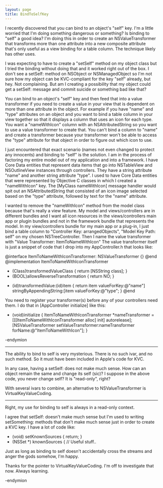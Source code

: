 ```yaml
---
layout: page
title: BindToSelfKey
---
```




I recently discovered that you can bind to an object's "self" key.  I'm a little worried that I'm doing something dangerous or something?  Is binding to "self" a good idea?  I'm doing this in order to create an NSValueTransformer that transforms more than one attribute into a new composite attribute that's only useful as a view binding for a table column.  The technique likely has other uses.

I was expecting to have to create a "setSelf" method on my object class but I tried the binding without doing that and it worked right out of the box.  I don't see a setSelf: method on NSObject or NSManagedObject so I'm not sure how my object can be KVC-compliant for the key "self" already, but hey.  Not complaining.  But am I creating a possibility that my object could get a setSelf: message and commit suicide or something bad like that?

You can bind to an object's "self" key and then feed that into a value transformer if you need to create a value in your view that is dependent on more than one attribute in the object.  For example if you have "name" and "type" attributes on an object and you want to bind a table column in your view together so that it displays a column that uses an icon for each type.  You want a "nameWithIcon" column with an NSAttributedString so you want to use a value transformer to create that.  You can't bind a column to "name" and create a transformer because your transformer won't be able to access the "type" attribute for that object in order to figure out which icon to use.

I just encountered that exact scenario (names not even changed to protect any innocents) and binding to "self" is the solution.  I am in the process of factoring my entire model out of my application and into a framework.  I have Core Data entities that represent data items that go into NSTableView and NSOutlineView instances through controllers.  They have a string attribute "name" and another string attribute "type".  I used to have Core Data entities that were represented by Objective C classes in which I created a "nameWithIcon" key.  The [MyClass nameWithIcon] message handler would spit out an NSAttributedString that consisted of an icon image selected based on the "type" attribute, followed by text for the "name" attribute.

I wanted to remove the "nameWithIcon" method from the model class because that's really a view feature.  My model and views/controllers are in different bundles and I want all icon resources in the views/controllers main app or plugin bundles and not in the framework bundle that represents the model.  In my view/controllers bundle for my main app or a plug-in, I just bind a table column to "Controller Key: arrangedObjects", "Model Key Path: self" on my chosen NSTreeController.  Then I name the value transformer with "Value Transformer: ItemToNameWithIcon"  The value transformer itself is just a snippet of code that I drop into my AppController.h that looks like:

    
@interface ItemToNameWithIconTransformer: NSValueTransformer {}
@end
@implementation ItemToNameWithIconTransformer
+ (Class)transformedValueClass { return [NSString class]; }
+ (BOOL)allowsReverseTransformation { return NO; }
- (id)transformedValue:(id)item {
    return item valueForKey:@"name"] stringByAppendingString:[item valueForKey:@"type";
}
@end


You need to register your transformer(s) before any of your controllers need them.  I do that in [AppController initialize] like this:

    
+ (void)initialize {
    ItemToNameWithIconTransformer *nameTransformer = [[[ItemToNameWithIconTransformer
        alloc] init] autorelease];
    [NSValueTransformer setValueTransformer:nameTransformer
        forName:@"ItemToNameWithIcon"];
}


-endymion


----
The ability to bind to self is very mysterious. There is no such ivar, and no such method. So it must have been included in Apple's code for KVC.

In any case, having a setSelf: does not make much sense. How can an object remain the same and change its     self (sic)? I suppose in the above code, you never change self? It is "read-only", right?

With several ivars to combine, an alternative to NSValueTransformer is VirtualKeyValueCoding.

----

Right, my use for binding to self is always in a read-only context.

I agree that setSelf: doesn't make much sense but I'm used to writing setSomething: methods that don't make much sense just in order to create a KVC key.  I have a lot of code like:

    
- (void) setKnownSources { return; }
- (NSSet *) knownSources
{
    // Useful stuff..


Just as long as binding to self doesn't accidentally cross the streams and anger the gods somehow, I'm happy.

Thanks for the pointer to VirtualKeyValueCoding.  I'm off to investigate that now.  Always learning.

-endymion

